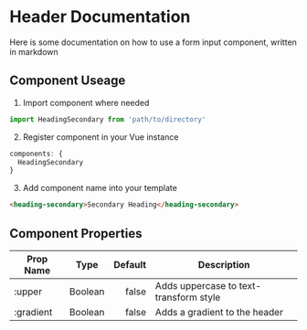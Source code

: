 # Header Documentation

Here is some documentation on how to use a form input component, written in markdown

## Component Useage

1. Import component where needed

```javascript
import HeadingSecondary from 'path/to/directory'
```

2. Register component in your Vue instance

```javascript
components: {
  HeadingSecondary
}
```

3. Add component name into your template

```html
<heading-secondary>Secondary Heading</heading-secondary>
```

## Component Properties

| Prop Name |  Type   | Default | Description                            |
| --------- | :-----: | ------: | -------------------------------------- |
| :upper    | Boolean |   false | Adds uppercase to text-transform style |
| :gradient | Boolean |   false | Adds a gradient to the header          |
